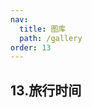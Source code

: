```yaml
---
nav:
  title: 图库
  path: /gallery
order: 13
---
```


## 13.旅行时间

<!-- author: gaoxuebo -->

<code src= './travelTimes'>
